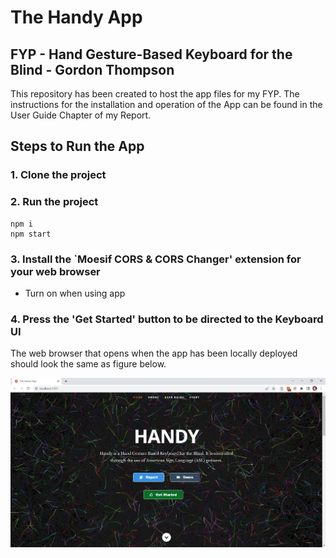 
<h1>The Handy App</h1>


<h2>FYP - Hand Gesture-Based Keyboard for the Blind - Gordon Thompson</h2>


<p>This repository has been created to host the app files for my FYP. The instructions for the installation and operation of the App can be found in the User Guide Chapter of my Report.</p>


## Steps to Run the App
### 1. Clone the project

### 2. Run the project
```shell
npm i
npm start
```

### 3. Install the `Moesif CORS \& CORS Changer' extension for your web browser
  - Turn on when using app

### 4. Press the 'Get Started' button to be directed to the Keyboard UI

The web browser that opens when the app has been locally deployed should look the same as figure below.

![img](https://github.com/gat18/The-Handy-App/blob/master/public/images/dispersedland.PNG?raw=true)
